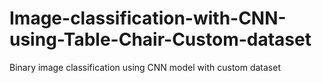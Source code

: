 # Image-classification-with-CNN-using-Table-Chair-Custom-dataset
Binary image classification using CNN model with custom dataset
